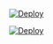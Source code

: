 



[![Deploy](https://www.herokucdn.com/deploy/button.svg)](https://heroku.com/deploy?template=https://github.com/hindihd/secret.git)

[![Deploy](https://www.herokucdn.com/deploy/button.svg)](https://heroku.com/deploy)
